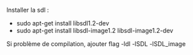 Installer la sdl :
 - sudo apt-get install libsdl1.2-dev
 - sudo apt-get install libsdl-image1.2 libsdl-image1.2-dev

Si problème de compilation, ajouter flag -ldl -lSDL -lSDL_image

